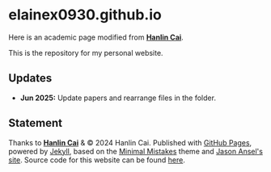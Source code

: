# elainex0930.github.io

Here is an academic page modified from **[Hanlin Cai](https://gitbub.com/GuangLun2000)**. 

This is the repository for my personal website.

## Updates

- **Jun 2025:** Update papers and rearrange files in the folder. 

## Statement

Thanks to **[Hanlin Cai](https://gitbub.com/GuangLun2000)** &
© 2024 Hanlin Cai. Published with [GitHub Pages](https://pages.github.com/), powered by [Jekyll](https://jekyllrb.com/), based on the [Minimal Mistakes](https://mademistakes.com/) theme and [Jason Ansel's site](https://github.com/jansel/jansel.github.io). Source code for this website can be found [here](https://github.com/GuangLun2000/GuangLun2000.github.io).
